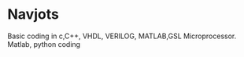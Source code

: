 # Navjots
Basic coding in c\,C++, VHDL, VERILOG, MATLAB,GSL
Microprocessor. Matlab, python coding



